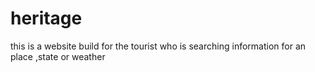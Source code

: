 # heritage
this is a website build for the tourist who is searching information for an place ,state or weather
